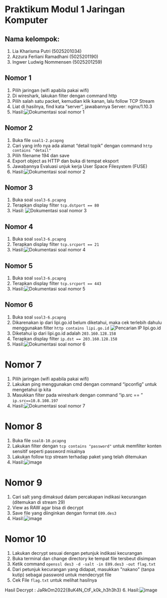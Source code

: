 # Praktikum Modul 1 Jaringan Komputer
## Nama kelompok:<br/>
1. Lia Kharisma Putri (5025201034)<br/>
2. Azzura Ferliani Ramadhani (5025201190)<br/>
3. Ingwer Ludwig Nommensen (5025201259)<br/>

## Nomor 1
1. Pilih jaringan (wifi apabila pakai wifi)
2. Di wireshark, lakukan filter dengan command http
3. Pilih salah satu packet, kemudian klik kanan, lalu follow TCP Stream
4. Liat di hasilnya, find kata “server”, jawabannya Server: nginx/1.10.3
5. Hasil:![Dokumentasi soal nomor 1](./dokumentasi/1.png)
## Nomor 2
1. Buka file `soal1-2.pcapng`
2. Cari yang info nya ada alamat “detail topik” dengan command `http contains "detail"`
3. Pilih filename 194 dan save
4. Export object as HTTP dan buka di tempat eksport
5. Jawabannya Evaluasi unjuk kerja User Space Filesystem (FUSE)
6. Hasil:![Dokumentasi soal nomor 2](./dokumentasi/2.png)
## Nomor 3
1. Buka soal `soal3-6.pcapng`
2. Terapkan display filter `tcp.dstport == 80`
3. Hasil: ![Dokumentasi soal nomor 3](./dokumentasi/3.png)
## Nomor 4
1. Buka soal `soal3-6.pcapng`
2. Terapkan display filter `tcp.srcport == 21`
3. Hasil:![Dokumentasi soal nomor 4](./dokumentasi/4.png)
## Nomor 5
1. Buka soal `soal3-6.pcapng`
2. Terapkan display filter `tcp.srcport == 443`
3. Hasil:![Dokumentasi soal nomor 5](./dokumentasi/5.png)
## Nomor 6
1. Buka soal `soal3-6.pcapng`
2. Dikarenakan ip dari lipi.go.id belum diketahui, maka cek terlebih dahulu menggunakan filter `http contains lipi.go.id`
![Pencarian IP lipi.go.id](./dokumentasi/6.1.png)
3. Diketahui ip dari lipi.go.id adalah `203.160.128.158`
4. Terapkan display filter `ip.dst == 203.160.128.158`
5. Hasil:![Dokumentasi soal nomor 6](./dokumentasi/6.2.png)
# Nomor 7
1. Pilih jaringan (wifi apabila pakai wifi)
2. Lakukan ping menggunakan cmd dengan command “ipconfig” untuk mengetahui ip kita
3. Masukkan filter pada wireshark dengan command “ip.src == <ip yang digunakan>” `ip.src==10.8.108.197`
7. Hasil:![Dokumentasi soal nomor 7](./dokumentasi/7.png)
# Nomor 8
1. Buka file `soal8-10.pcapng`
2. Lakukan filter dengan `tcp contains "password"` untuk memfilter konten sensitif seperti password misalnya
3. Lakukan follow tcp stream terhadap paket yang telah ditemukan
4. Hasil:![image](https://user-images.githubusercontent.com/54592376/192100731-70c8e3c4-9dad-4cd9-a28d-b0376258d3f1.png)
# Nomor 9
1. Cari salt yang dimaksud dalam percakapan indikasi kecurangan (ditemukan di stream 29)
2. View as RAW agar bisa di decrypt
3. Save file yang diinginkan dengan format `E09.des3`
4. Hasil:![image](https://user-images.githubusercontent.com/54592376/192100962-640bca44-1a85-4ea6-8692-79f574ff56e4.png)
# Nomor 10
1. Lakukan decrypt sesuai dengan petunjuk indikasi kecurangan
2. Buka terminal dan change directory ke tempat file tersbeut disimpan
3. Ketik command `openssl des3 -d -salt -in E09.des3 -out flag.txt`
4. Dari petunjuk kecurangan yang didapat, masukkan "nakano" (tanpa kutip) sebagai password untuk mendecrypt file
5. Cek File `flag.txt` untuk melihat hasilnya

Hasil Decrypt : JaRkOm2022{8uK4N_CtF_k0k_h3h3h3}
6. Hasil:![image](https://user-images.githubusercontent.com/54592376/192101149-e2e4ac5c-0120-45f0-bfdc-6cd2f71b9742.png)

